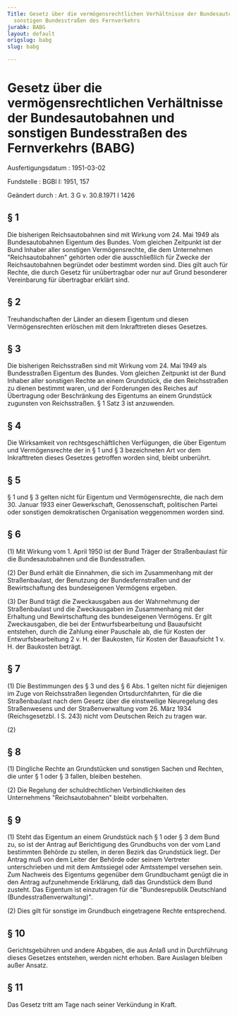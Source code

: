 ```yaml
---
Title: Gesetz über die vermögensrechtlichen Verhältnisse der Bundesautobahnen und
  sonstigen Bundesstraßen des Fernverkehrs
jurabk: BABG
layout: default
origslug: babg
slug: babg

---
```


# Gesetz über die vermögensrechtlichen Verhältnisse der Bundesautobahnen und sonstigen Bundesstraßen des Fernverkehrs (BABG)

Ausfertigungsdatum
:   1951-03-02

Fundstelle
:   BGBl I: 1951, 157

Geändert durch
:   Art. 3 G v. 30.8.1971 I 1426


## § 1

Die bisherigen Reichsautobahnen sind mit Wirkung vom 24. Mai 1949 als
Bundesautobahnen Eigentum des Bundes. Vom gleichen Zeitpunkt ist der
Bund Inhaber aller sonstigen Vermögensrechte, die dem Unternehmen
"Reichsautobahnen" gehörten oder die ausschließlich für Zwecke der
Reichsautobahnen begründet oder bestimmt worden sind. Dies gilt auch
für Rechte, die durch Gesetz für unübertragbar oder nur auf Grund
besonderer Vereinbarung für übertragbar erklärt sind.


## § 2

Treuhandschaften der Länder an diesem Eigentum und diesen
Vermögensrechten erlöschen mit dem Inkrafttreten dieses Gesetzes.


## § 3

Die bisherigen Reichsstraßen sind mit Wirkung vom 24. Mai 1949 als
Bundesstraßen Eigentum des Bundes. Vom gleichen Zeitpunkt ist der Bund
Inhaber aller sonstigen Rechte an einem Grundstück, die den
Reichsstraßen zu dienen bestimmt waren, und der Forderungen des
Reiches auf Übertragung oder Beschränkung des Eigentums an einem
Grundstück zugunsten von Reichsstraßen. § 1 Satz 3 ist anzuwenden.


## § 4

Die Wirksamkeit von rechtsgeschäftlichen Verfügungen, die über
Eigentum und Vermögensrechte der in § 1 und § 3 bezeichneten Art vor
dem Inkrafttreten dieses Gesetzes getroffen worden sind, bleibt
unberührt.


## § 5

§ 1 und § 3 gelten nicht für Eigentum und Vermögensrechte, die nach
dem 30. Januar 1933 einer Gewerkschaft, Genossenschaft, politischen
Partei oder sonstigen demokratischen Organisation weggenommen worden
sind.


## § 6

(1) Mit Wirkung vom 1. April 1950 ist der Bund Träger der
Straßenbaulast für die Bundesautobahnen und die Bundesstraßen.

(2) Der Bund erhält die Einnahmen, die sich im Zusammenhang mit der
Straßenbaulast, der Benutzung der Bundesfernstraßen und der
Bewirtschaftung des bundeseigenen Vermögens ergeben.

(3) Der Bund trägt die Zweckausgaben aus der Wahrnehmung der
Straßenbaulast und die Zweckausgaben im Zusammenhang mit der Erhaltung
und Bewirtschaftung des bundeseigenen Vermögens. Er gilt
Zweckausgaben, die bei der Entwurfsbearbeitung und Bauaufsicht
entstehen, durch die Zahlung einer Pauschale ab, die für Kosten der
Entwurfsbearbeitung 2 v. H. der Baukosten, für Kosten der Bauaufsicht
1 v. H. der Baukosten beträgt.


## § 7

(1) Die Bestimmungen des § 3 und des § 6 Abs. 1 gelten nicht für
diejenigen im Zuge von Reichsstraßen liegenden Ortsdurchfahrten, für
die die Straßenbaulast nach dem Gesetz über die einstweilige
Neuregelung des Straßenwesens und der Straßenverwaltung vom 26. März
1934 (Reichsgesetzbl. I S. 243) nicht vom Deutschen Reich zu tragen
war.

(2)


## § 8

(1) Dingliche Rechte an Grundstücken und sonstigen Sachen und Rechten,
die unter § 1 oder § 3 fallen, bleiben bestehen.

(2) Die Regelung der schuldrechtlichen Verbindlichkeiten des
Unternehmens "Reichsautobahnen" bleibt vorbehalten.


## § 9

(1) Steht das Eigentum an einem Grundstück nach § 1 oder § 3 dem Bund
zu, so ist der Antrag auf Berichtigung des Grundbuchs von der vom Land
bestimmten Behörde zu stellen, in deren Bezirk das Grundstück liegt.
Der Antrag muß von dem Leiter der Behörde oder seinem Vertreter
unterschrieben und mit dem Amtssiegel oder Amtsstempel versehen sein.
Zum Nachweis des Eigentums gegenüber dem Grundbuchamt genügt die in
den Antrag aufzunehmende Erklärung, daß das Grundstück dem Bund
zusteht. Das Eigentum ist einzutragen für die "Bundesrepublik
Deutschland (Bundesstraßenverwaltung)".

(2) Dies gilt für sonstige im Grundbuch eingetragene Rechte
entsprechend.


## § 10

Gerichtsgebühren und andere Abgaben, die aus Anlaß und in Durchführung
dieses Gesetzes entstehen, werden nicht erhoben. Bare Auslagen bleiben
außer Ansatz.


## § 11

Das Gesetz tritt am Tage nach seiner Verkündung in Kraft.

